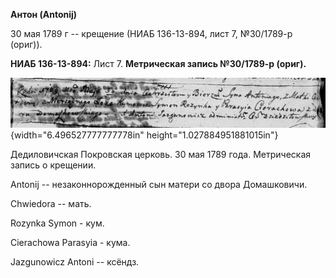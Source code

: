 **Антон (Antonij)**

30 мая 1789 г -- крещение (НИАБ 136-13-894, лист 7, №30/1789-р (ориг)).

**НИАБ 136-13-894:** Лист 7. **Метрическая запись №30/1789-р (ориг).**

![](./media/6693f0bd971cf19cb30e7a7a7ce90cbaaaaed28f.png){width="6.496527777777778in"
height="1.027884951881015in"}

Дедиловичская Покровская церковь. 30 мая 1789 года. Метрическая запись о
крещении.

Antonij -- незаконнорожденный сын матери со двора Домашковичи.

Chwiedora -- мать.

Rozynka Symon - кум.

Cierachowa Parasyia - кума.

Jazgunowicz Antoni -- ксёндз.
